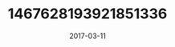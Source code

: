 ---
title: "1467628193921851336"
image: "2017-03-11 06.42.16 1467628193921851336_46248401"
date: "2017-03-11"
type: "photo"
---